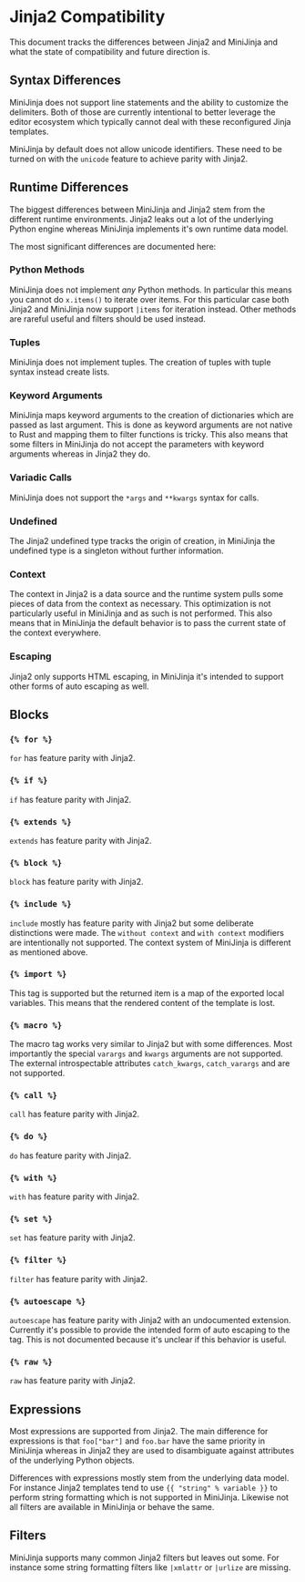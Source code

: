 # Jinja2 Compatibility

This document tracks the differences between Jinja2 and MiniJinja and what
the state of compatibility and future direction is.

## Syntax Differences

MiniJinja does not support line statements and the ability to customize the
delimiters.  Both of those are currently intentional to better leverage
the editor ecosystem which typically cannot deal with these reconfigured
Jinja templates.

MiniJinja by default does not allow unicode identifiers.  These need to be
turned on with the `unicode` feature to achieve parity with Jinja2.

## Runtime Differences

The biggest differences between MiniJinja and Jinja2 stem from the different
runtime environments.  Jinja2 leaks out a lot of the underlying Python engine
whereas MiniJinja implements it's own runtime data model.

The most significant differences are documented here:

### Python Methods

MiniJinja does not implement _any_ Python methods.  In particular this means
you cannot do `x.items()` to iterate over items.  For this particular case
both Jinja2 and MiniJinja now support `|items` for iteration instead.  Other
methods are rareful useful and filters should be used instead.

### Tuples

MiniJinja does not implement tuples.  The creation of tuples with tuple syntax
instead create lists.

### Keyword Arguments

MiniJinja maps keyword arguments to the creation of dictionaries which are passed
as last argument.  This is done as keyword arguments are not native to Rust and
mapping them to filter functions is tricky.  This also means that some filters in
MiniJinja do not accept the parameters with keyword arguments whereas in Jinja2
they do.

### Variadic Calls

MiniJinja does not support the `*args` and `**kwargs` syntax for calls.

### Undefined

The Jinja2 undefined type tracks the origin of creation, in MiniJinja the undefined
type is a singleton without further information.

### Context

The context in Jinja2 is a data source and the runtime system pulls some pieces of
data from the context as necessary.  This optimization is not particularly useful
in MiniJinja and as such is not performed.  This also means that in MiniJinja the
default behavior is to pass the current state of the context everywhere.

### Escaping

Jinja2 only supports HTML escaping, in MiniJinja it's intended to support other
forms of auto escaping as well.

## Blocks

### `{% for %}`

`for` has feature parity with Jinja2.

### `{% if %}`

`if` has feature parity with Jinja2.

### `{% extends %}`

`extends` has feature parity with Jinja2.

### `{% block %}`

`block` has feature parity with Jinja2.

### `{% include %}`

`include` mostly has feature parity with Jinja2 but some deliberate
distinctions were made.  The `without context` and `with context`
modifiers are intentionally not supported.  The context system of
MiniJinja is different as mentioned above.

### `{% import %}`

This tag is supported but the returned item is a map of the exported local
variables.  This means that the rendered content of the template is lost.

### `{% macro %}`

The macro tag works very similar to Jinja2 but with some differences.  Most
importantly the special `varargs` and `kwargs` arguments are not supported.
The external introspectable attributes `catch_kwargs`, `catch_varargs` and
are not supported.

### `{% call %}`

`call` has feature parity with Jinja2.

### `{% do %}`

`do` has feature parity with Jinja2.

### `{% with %}`

`with` has feature parity with Jinja2.

### `{% set %}`

`set` has feature parity with Jinja2.

### `{% filter %}`

`filter` has feature parity with Jinja2.

### `{% autoescape %}`

`autoescape` has feature parity with Jinja2 with an undocumented extension.
Currently it's possible to provide the intended form of auto escaping to
the tag.  This is not documented because it's unclear if this behavior is
useful.

### `{% raw %}`

`raw` has feature parity with Jinja2.

## Expressions

Most expressions are supported from Jinja2.  The main difference for expressions
is that `foo["bar"]` and `foo.bar` have the same priority in MiniJinja whereas
in Jinja2 they are used to disambiguate against attributes of the underlying
Python objects.

Differences with expressions mostly stem from the underlying data model.  For
instance Jinja2 templates tend to use `{{ "string" % variable }}` to perform
string formatting which is not supported in MiniJinja.  Likewise not all filters
are available in MiniJinja or behave the same.

## Filters

MiniJinja supports many common Jinja2 filters but leaves out some.  For instance
some string formatting filters like `|xmlattr` or `|urlize` are missing.
